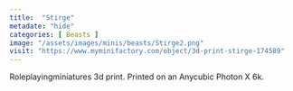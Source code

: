 ```yaml
---
title:  "Stirge"
metadate: "hide"
categories: [ Beasts ]
image: "/assets/images/minis/beasts/Stirge2.png"
visit: "https://www.myminifactory.com/object/3d-print-stirge-174589"
---
```

Roleplayingminiatures 3d print. Printed on an Anycubic Photon X 6k.